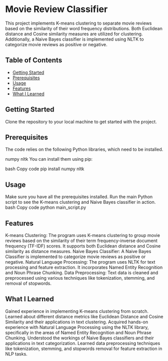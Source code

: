 # Movie Review Classifier

This project implements K-means clustering to separate movie reviews based on the similarity of their word frequency distributions. Both Euclidean distance and Cosine similarity measures are utilized for clustering. Additionally, a Naive Bayes classifier is implemented using NLTK to categorize movie reviews as positive or negative.

## Table of Contents
- [Getting Started](#getting-started)
- [Prerequisites](#prerequisites)
- [Usage](#usage)
- [Features](#features)
- [What I Learned](#what-i-learned)

## Getting Started
Clone the repository to your local machine to get started with the project.

## Prerequisites
The code relies on the following Python libraries, which need to be installed.

numpy
nltk
You can install them using pip:

bash
Copy code
pip install numpy nltk

## Usage
Make sure you have all the prerequisites installed.
Run the main Python script to see the K-means clustering and Naive Bayes classifier in action.
bash
Copy code
python main_script.py

## Features
K-means Clustering: The program uses K-means clustering to group movie reviews based on the similarity of their term frequency-inverse document frequency (TF-IDF) scores. It supports both Euclidean distance and Cosine similarity as distance measures.
Naive Bayes Classifier: A Naive Bayes Classifier is implemented to categorize movie reviews as positive or negative.
Natural Language Processing: The program uses NLTK for text processing and feature extraction. It incorporates Named Entity Recognition and Noun Phrase Chunking.
Data Preprocessing: Text data is cleaned and preprocessed using various techniques like tokenization, stemming, and removal of stopwords.

## What I Learned
Gained experience in implementing K-means clustering from scratch.
Learned about different distance metrics like Euclidean Distance and Cosine Similarity and their applications in text clustering.
Acquired hands-on experience with Natural Language Processing using the NLTK library, specifically in the areas of Named Entity Recognition and Noun Phrase Chunking.
Understood the workings of Naive Bayes classifiers and their applications in text categorization.
Learned data preprocessing techniques like tokenization, stemming, and stopwords removal for feature extraction in NLP tasks.